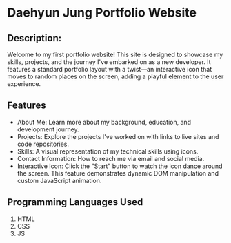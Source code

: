 # Daehyun Jung Portfolio Website

## Description:
Welcome to my first portfolio website! This site is designed to showcase my skills, projects, and the journey I've embarked on as a new developer. It features a standard portfolio layout with a twist—an interactive icon that moves to random places on the screen, adding a playful element to the user experience.

## Features
- About Me: Learn more about my background, education, and development journey.
- Projects: Explore the projects I've worked on with links to live sites and code repositories.
- Skills: A visual representation of my technical skills using icons.
- Contact Information: How to reach me via email and social media.
- Interactive Icon: Click the "Start" button to watch the icon dance around the screen.    This feature demonstrates dynamic DOM manipulation and custom JavaScript animation.

## Programming Languages Used
1. HTML
2. CSS
3. JS

